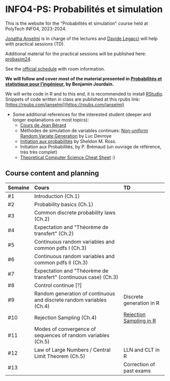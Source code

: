 # INFO4-PS: Probabilit&eacute;s et simulation

This is the website for the "Probabilit&eacute;s et simulation" course held at PolyTech INFO4, 2023-2024.

[Jonatha Anselmi](mailto:jonatha.anselmi@inria.fr) is in charge of the lectures and [Davide Legacci](mailto:davide.legacci@univ-grenoble-alpes.fr) will help with practical sessions (TD).

Additional material for the practical sessions will be published here: [probasim24](https://github.com/davidelegacci/probasim24).

See the [official schedule](https://ade-uga-ro-vs.grenet.fr/direct/index.jsp) with room information.

**We will follow and cover most of the material
presented in [Probabilités et statistique pour
l’ingénieur](https://cermics.enpc.fr/~jourdain/probastat/poly.pdf), by
Benjamin Jourdain.**


We will write code in R and to this end, it is recommended to install [RStudio](https://posit.co/download/rstudio-desktop/). Snippets of code written in class are published at this rpubs link: [https://rpubs.com/janselmi](https://rpubs.com/janselmi)



- Some additional references for the interested student (deeper and longer explanations on most topics):
   + [Cours de Jean Bérard](http://math.univ-lyon1.fr/~jberard/cours-www.pdf)
   + Méthodes de simulation de variables continues: [Non-uniform Random Variate Generation](http://www.eirene.de/Devroye.pdf) by
     Luc Devroye
   + [Initiation aux probabilités](https://books.google.fr/books?id=6TjJW8tpQLwC&redir_esc=y&hl=fr)
     by Sheldon M. Ross.
   + Initiation aux Probabilités, by P. Brémaud (un ouvrage de référence, très très complet)
   + [Theoretical Computer Science Cheat Sheet](https://www.tug.org/texshowcase/cheat.pdf) :)


## Course content and planning

| Semaine    | Cours                                                | TD                                                                |
|:-----------|:--------------------------------------------------------------------------|:-----------------------------------------------------------------------------------------|
| #1 | Introduction  (Ch.1)                          |   |
| #2 | Probability basics  (Ch.1)                             |     |
| #3 | Common discrete probability laws (Ch.2)                 |                      |
| #4 | Expectation and "Théorème de transfert" (Ch.2)                                       | |
| #5 | Continuous random variables and common pdfs I (Ch.3)  |                                 |
| #6 | Continuous random variables and common pdfs II (Ch.3)|               |
| #7 | Expectation and "Théorème de transfert" (continuous case) (Ch.3)|               |
| #8 | Control continue [?]                               |       |
| #9 | Random generation of continuous and discrete random variables (Ch.4) |  Discrete generation in R     |
| #10 | Rejection Sampling  (Ch.4) |  [Rejection Sampling in R](https://github.com/jonatha-anselmi/INFO4-PS/blob/master/Rmd/TD10_RM.Rmd)     |
| #11 | Modes of convergence of sequences of random variables  (Ch.5)                             |      |
| #12 | Law of Large Numbers / Central Limit Theorem  (Ch.5)                              |   LLN and CLT in R     |
| #13 |                                |   Correction of past exams     |

